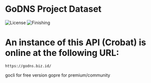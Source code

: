 # GoDNS Project Dataset
![License](https://img.shields.io/badge/GoDNS-blue.svg) ![Finishing](https://img.shields.io/badge/January-012023-blue.svg)

# An instance of this API (Crobat) is online at the following URL:
    https://godns.biz.id/
 
gocli for free version
gopre for premium/community
